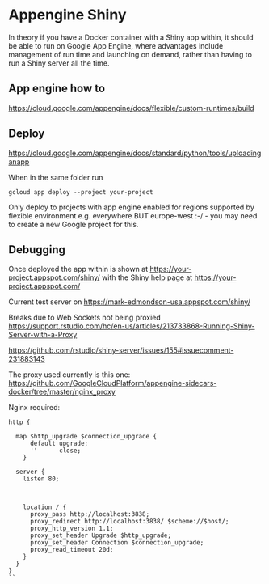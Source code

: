 # Appengine Shiny

In theory if you have a Docker container with a Shiny app within, it should be able to run on Google App Engine, where advantages include management of run time and launching on demand, rather than having to run a Shiny server all the time. 

## App engine how to

https://cloud.google.com/appengine/docs/flexible/custom-runtimes/build

## Deploy

https://cloud.google.com/appengine/docs/standard/python/tools/uploadinganapp

When in the same folder run

```
gcloud app deploy --project your-project
```

Only deploy to projects with app engine enabled for regions supported by flexible environment e.g. everywhere BUT europe-west :-/ - you may need to create a new Google project for this. 


## Debugging

Once deployed the app within is shown at https://your-project.appspot.com/shiny/ with the Shiny help page at https://your-project.appspot.com/

Current test server on https://mark-edmondson-usa.appspot.com/shiny/

Breaks due to Web Sockets not being proxied https://support.rstudio.com/hc/en-us/articles/213733868-Running-Shiny-Server-with-a-Proxy

https://github.com/rstudio/shiny-server/issues/155#issuecomment-231883143

The proxy used currently is this one:
https://github.com/GoogleCloudPlatform/appengine-sidecars-docker/tree/master/nginx_proxy

Nginx required:

```
http {

  map $http_upgrade $connection_upgrade {
      default upgrade;
      ''      close;
    }

  server {
    listen 80;
    

    
    location / {
      proxy_pass http://localhost:3838;
      proxy_redirect http://localhost:3838/ $scheme://$host/;
      proxy_http_version 1.1;
      proxy_set_header Upgrade $http_upgrade;
      proxy_set_header Connection $connection_upgrade;
      proxy_read_timeout 20d;
    }
  }
}
``